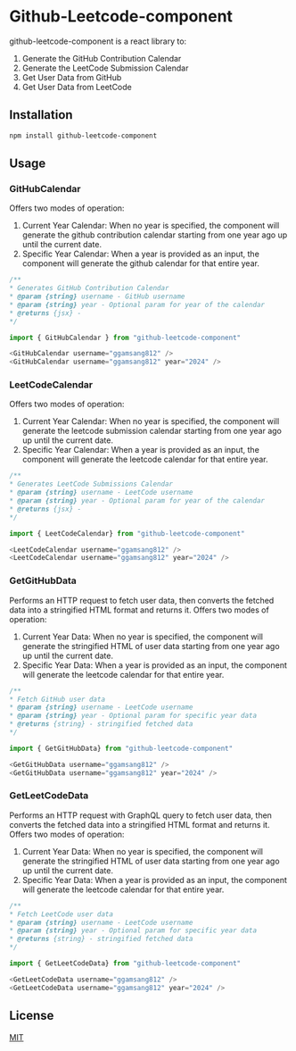 # Github-Leetcode-component

github-leetcode-component is a react library to:

1. Generate the GitHub Contribution Calendar 
2. Generate the LeetCode Submission Calendar 
3. Get User Data from GitHub
4. Get User Data from LeetCode 

## Installation

```bash
npm install github-leetcode-component
```

## Usage

### GitHubCalendar
Offers two modes of operation:
1. Current Year Calendar: When no year is specified, the component will generate the github contribution calendar starting from one year ago up until the current date.
2. Specific Year Calendar: When a year is provided as an input, the component will generate the github calendar for that entire year.

 ```typescript
/** 
 * Generates GitHub Contribution Calendar
 * @param {string} username - GitHub username 
 * @param {string} year - Optional param for year of the calendar
 * @returns {jsx} - 
 */
```
```typescript
import { GitHubCalendar } from "github-leetcode-component"
```
```typescript
<GitHubCalendar username="ggamsang812" />
<GitHubCalendar username="ggamsang812" year="2024" />
```

### LeetCodeCalendar
Offers two modes of operation:
1. Current Year Calendar: When no year is specified, the component will generate the leetcode submission calendar starting from one year ago up until the current date.
2. Specific Year Calendar: When a year is provided as an input, the component will generate the leetcode calendar for that entire year.

 ```typescript
/** 
 * Generates LeetCode Submissions Calendar
 * @param {string} username - LeetCode username 
 * @param {string} year - Optional param for year of the calendar
 * @returns {jsx} - 
 */
```
```typescript
import { LeetCodeCalendar} from "github-leetcode-component"
```
```typescript
<LeetCodeCalendar username="ggamsang812" />
<LeetCodeCalendar username="ggamsang812" year="2024" />
```

### GetGitHubData
Performs an HTTP request to fetch user data, then converts the fetched data into a stringified HTML format and returns it. Offers two modes of operation:
1. Current Year Data: When no year is specified, the component will generate the stringified HTML of user data starting from one year ago up until the current date.
2. Specific Year Data: When a year is provided as an input, the component will generate the leetcode calendar for that entire year.

 ```typescript
/** 
 * Fetch GitHub user data
 * @param {string} username - LeetCode username 
 * @param {string} year - Optional param for specific year data
 * @returns {string} - stringified fetched data
 */
```
```typescript
import { GetGitHubData} from "github-leetcode-component"
```
```typescript
<GetGitHubData username="ggamsang812" />
<GetGitHubData username="ggamsang812" year="2024" />
```

### GetLeetCodeData
Performs an HTTP request with GraphQL query to fetch user data, then converts the fetched data into a stringified HTML format and returns it. Offers two modes of operation:
1. Current Year Data: When no year is specified, the component will generate the stringified HTML of user data starting from one year ago up until the current date.
2. Specific Year Data: When a year is provided as an input, the component will generate the leetcode calendar for that entire year.

 ```typescript
/** 
 * Fetch LeetCode user data
 * @param {string} username - LeetCode username 
 * @param {string} year - Optional param for specific year data
 * @returns {string} - stringified fetched data
 */
```
```typescript
import { GetLeetCodeData} from "github-leetcode-component"
```
```typescript
<GetLeetCodeData username="ggamsang812" />
<GetLeetCodeData username="ggamsang812" year="2024" />
```

## License

[MIT](https://choosealicense.com/licenses/mit/)